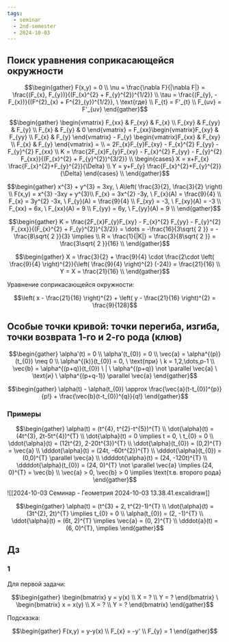 ```yaml
---
tags:
  - seminar
  - 2nd-semester
  - 2024-10-03
---
```

## Поиск уравнения соприкасающейся окружности

$$\begin{gather}
F(x,y) = 0 \\
\nu = \frac{\nabla F}{|\nabla F|} = \frac{(F_{x}, F_{y})}{(F_{x}^{2} + F_{y}^{2})^{1/2}} \\
\tau = \frac{(F_{y}, - F_{x})}{(F^{2}_{x} + F^{2}_{y})^{1/2}}, \ \text{где} \\
F_{t} = F'_{t} \\
F_{uv} = F'_{uv}
\end{gather}$$

$$\begin{gather}
\begin{vmatrix}
F_{xx} & F_{xy} & F_{x} \\
F_{xy} & F_{yy} & F_{y} \\
F_{x} & F_{y} & 0
\end{vmatrix} = F_{xx}\begin{vmatrix}F_{xy} & F_{yy} \\
F_{x} & F_{y}
\end{vmatrix} - F_{y} \begin{vmatrix}F_{xx} & F_{xy} \\
F_{x} & F_{y}
\end{vmatrix} = \\
= 2F_{x}F_{y}F_{xy} - F_{x}^{2} F_{yy} - F_{y}^{2} F_{xx} \\
K = \frac{2F_{x}F_{y}F_{xy} - F_{x}^{2} F_{yy} - F_{y}^{2} F_{xx}}{(F_{x}^{2} + F_{y}^{2})^{3/2}} \\
\begin{cases}
X = x+F_{x} \frac{F_{x}^{2}+F_{y}^{2}}{\Delta} \\
Y = y+F_{y} \frac{F_{x}^{2}+F_{y}^{2}}{\Delta}
\end{cases} \\
\end{gather}$$

$$\begin{gather}
x^{3} + y^{3} = 3xy, \ A\left( \frac{3}{2}, \frac{3}{2} \right) \\
F(x,y) = x^{3} -3xy + y^{3}\\
F_{x} = 3x^{2} -3y, \ F_{x}(A) = \frac{9}{4} \\
F_{x} = 3y^{2} -3x, \ F_{y}(A) = \frac{9}{4} \\
F_{xy} = -3, \ F_{xy}(A) = -3 \\
F_{xx} = 6x, \ F_{xx}(A) = 9 \\
F_{yy} = 6y, \ F_{yy}(A) = 9  \\
\end{gather}$$

$$\begin{gather}
K = \frac{2F_{x}F_{y}F_{xy} - F_{x}^{2} F_{yy} - F_{y}^{2} F_{xx}}{(F_{x}^{2} + F_{y}^{2})^{3/2}} = \dots = -\frac{16}{3\sqrt{ 2 }} = -\frac{8\sqrt{ 2 }}{3} \implies \\
R = \frac{1}{|K|} = \frac{3}{8\sqrt{ 2 }} = \frac{3\sqrt{ 2 }}{16} \\ 
\end{gather}$$

$$\begin{gather}
X = \frac{3}{2} + \frac{9}{4} \cdot \frac{2\cdot \left( \frac{9}{4} \right)^{2}}{\left( \frac{9}{4} \right)^{2} (-24)} = \frac{21}{16} \\
Y = X = \frac{21}{16} \\
\end{gather}$$

Уравнение соприкасающейся окружности:

$$\left( x - \frac{21}{16} \right)^{2} + \left( y - \frac{21}{16} \right)^{2} = \frac{9}{128}$$

## Особые точки кривой: точки перегиба, изгиба, точки возврата 1-го и 2-го рода (клюв)

$$\begin{gather}
\alpha'(t) = 0 \\
\alpha'(t_{0}) = 0 \\
\vec{a} = \alpha^{(p)}(t_{0}) \neq 0 \\
\alpha^{(k)}(t_{0}) = 0, \ \text{при} \ k = 1,2,\dots,p-1 \\
\vec{b} = \alpha^{(p+q)}(t_{0}) \ | \ \alpha^{(p+q)} \not \parallel \vec{a} \ \text{и} \ \alpha^{(p+q-1)} \parallel \vec{a}
\end{gather}$$

$$\begin{gather}
\alpha(t) - \alpha(t_{0}) \approx \frac{\vec{a}(t-t_{0})^{p}}{p!} + \frac{\vec{b}(t-t_{0})^{q}}{q!}
\end{gather}$$

### Примеры

$$\begin{gather}
\alpha(t) = (t^{4}, t^{2}-t^{5})^{T} \\
\dot{\alpha}(t) = (4t^{3}, 2t-5t^{4})^{T} \\
\dot{\alpha}(t) = 0 \implies t = 0, \ t_{0} = 0 \\
\ddot{\alpha}(t) = (12t^{2}, 2-20t^{3})^{T} \\
\ddot{\alpha}(t_{0}) = (0,2)^{T} = \vec{a} \\
\dddot{\alpha}(t) = (24t, -60t^{2})^{T} \\
\dddot{\alpha}(t_{0}) = (0,0)^{T} \parallel \vec{a}  \\
\ddddot{\alpha}(t) = (24, -120t)^{T} \\
\ddddot{\alpha}(t_{0}) = (24, 0)^{T} \not \parallel \vec{a} \implies (24, 0)^{T} = \vec{b} \\
\vec{a} > 0, \vec{b} > 0 \implies \text{т.в. второго рода}
\end{gather}$$

![[2024-10-03 Семинар - Геометрия 2024-10-03 13.38.41.excalidraw]]

$$\begin{gather}
\alpha(t) = (t^{3} + 2, t^{2}-1)^{T} \\
\dot{\alpha}(t) = (3t^{2}, 2t)^{T} \implies t_{0} = 0 \\
\alpha(t_{0}) = (2, -1)^{T} \\
\ddot{\alpha}(t) = (6t, 2)^{T} \implies \vec{a} = (0, 2)^{T} \\
\dddot{a}(t) = (6, 0)^{T}, \implies 
\end{gather}$$

## Дз

### 1

Для первой задачи:

$$\begin{gather}
\begin{bmatrix}
y = y(x) \\
X = ? \\
Y = ?
\end{bmatrix} \
\begin{bmatrix}
x = x(y) \\
X = ? \\
Y = ?
\end{bmatrix}
\end{gather}$$

Подсказка:

$$\begin{gather}
F(x,y) = y-y(x) \\
F_{x} = -y' \\
F_{y} = 1
\end{gather}$$

